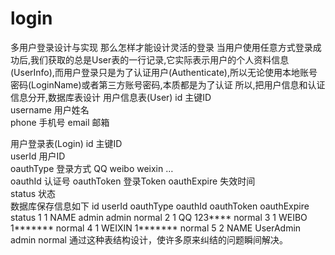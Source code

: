 # login
多用户登录设计与实现
那么怎样才能设计灵活的登录
当用户使用任意方式登录成功后,我们获取的总是User表的一行记录,它实际表示用户的个人资料信息(UserInfo),而用户登录只是为了认证用户(Authenticate),所以无论使用本地账号密码(LoginName)或者第三方账号密码,本质都是为了认证
所以,把用户信息和认证信息分开,数据库表设计
用户信息表(User)
id	主键ID	
username	用户姓名	
phone	手机号	
email	邮箱	

用户登录表(Login)
id	主键ID	
userId	用户ID	
oauthType	登录方式
QQ weibo weixin …	
oauthId	认证号	
oauthToken	登录Token	
oauthExpire	失效时间	
status	状态	
数据库保存信息如下
id	userId	oauthType	oauthId	oauthToken	oauthExpire	status
1	1	NAME	admin	admin		normal
2	1	QQ	123****			normal
3	1	WEIBO	1*******			normal
4	1	WEIXIN	1*******			normal
5	2	NAME	UserAdmin	admin		normal
通过这种表结构设计，使许多原来纠结的问题瞬间解决。

